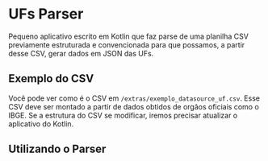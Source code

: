 # UFs Parser

Pequeno aplicativo escrito em Kotlin que faz parse de uma planilha CSV previamente estruturada e convencionada para que possamos, a partir desse CSV, gerar dados em JSON das UFs.

## Exemplo do CSV

Você pode ver como é o CSV em `/extras/exemplo_datasource_uf.csv`. Esse CSV deve ser montado a partir de dados obtidos de orgãos oficiais como o IBGE. Se a estrutura do CSV se modificar, iremos precisar atualizar o aplicativo do Kotlin.

## Utilizando o Parser